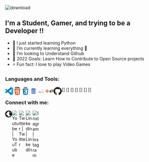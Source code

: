 ![download](https://user-images.githubusercontent.com/58516428/141729091-5588eb34-c9d3-4bed-a2af-01e8c7ae911b.png)

## I'm a Student, Gamer, and trying to be a Developer !!

- 🔭 I just started learning Python
- 🌱 I’m currently learning everything 🤣
- 👯 I’m looking to Understand Github
- 🥅 2022 Goals: Learn How to Contribute to Open Source projects
- ⚡ Fun fact: I love to play Video Games 

### Languages and Tools:

[<img align="left" alt="Visual Studio Code" width="26px" src="https://raw.githubusercontent.com/github/explore/80688e429a7d4ef2fca1e82350fe8e3517d3494d/topics/visual-studio-code/visual-studio-code.png" />]
[<img align="left" alt="HTML5" width="26px" src="https://raw.githubusercontent.com/github/explore/80688e429a7d4ef2fca1e82350fe8e3517d3494d/topics/html/html.png" />]
[<img align="left" alt="CSS3" width="26px" src="https://raw.githubusercontent.com/github/explore/80688e429a7d4ef2fca1e82350fe8e3517d3494d/topics/css/css.png" />]
[<img align="left" alt="SQL" width="26px" src="https://raw.githubusercontent.com/github/explore/80688e429a7d4ef2fca1e82350fe8e3517d3494d/topics/sql/sql.png" />]
[<img align="left" alt="MySQL" width="26px" src="https://raw.githubusercontent.com/github/explore/80688e429a7d4ef2fca1e82350fe8e3517d3494d/topics/mysql/mysql.png" />]
[<img align="left" alt="Git" width="26px" src="https://raw.githubusercontent.com/github/explore/80688e429a7d4ef2fca1e82350fe8e3517d3494d/topics/git/git.png" />]
[<img align="left" alt="GitHub" width="26px" src="https://raw.githubusercontent.com/github/explore/78df643247d429f6cc873026c0622819ad797942/topics/github/github.png" />]


### Connect with me:

[<img align="left" alt="Website" width="22px" src="https://raw.githubusercontent.com/iconic/open-iconic/master/svg/globe.svg" />][website]
[<img align="left" alt="Youtube | YouTube" width="22px" src="https://cdn.jsdelivr.net/npm/simple-icons@v3/icons/youtube.svg" />][youtube]
[<img align="left" alt="Twitter | Twitter" width="22px" src="https://cdn.jsdelivr.net/npm/simple-icons@v3/icons/twitter.svg" />][twitter]
[<img align="left" alt="LinkedIn | LinkedIn" width="22px" src="https://cdn.jsdelivr.net/npm/simple-icons@v3/icons/linkedin.svg" />][linkedin]
[<img align="left" alt="Instagram | Instagram" width="22px" src="https://cdn.jsdelivr.net/npm/simple-icons@v3/icons/instagram.svg" />][instagram]

<br />

[website]: https://kunalpal1010.wixsite.com/shadow
[twitter]: https://twitter.com/KunalPal_
[youtube]: https://www.youtube.com/channel/UCHb0bjR-dbdg8GyMbQSgprw?view_as=subscriber
[instagram]: https://www.instagram.com/kunal.pal1010/
[linkedin]: https://www.linkedin.com/in/kunal-pal-2b1ba7161/

